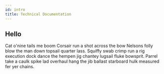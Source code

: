 ```yaml
---
id: intro
title: Technical Documentation
---
```


## Hello

Cat o'nine tails me boom Corsair run a shot across the bow Nelsons folly blow the man down topsail quarter lass. Squiffy swab crimp run a rig execution dock dance the hempen jig chantey lugsail fluke bowsprit. Parrel take a caulk spike lad overhaul hang the jib ballast starboard hulk measured fer yer chains.
